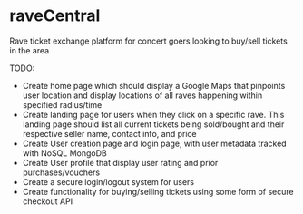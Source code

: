 # raveCentral
Rave ticket exchange platform for concert goers looking to buy/sell tickets in the area

TODO:
- Create home page which should display a Google Maps that pinpoints user location and display locations of all raves happening within specified radius/time
- Create landing page for users when they click on a specific rave. This landing page should list all current tickets being sold/bought and their respective seller name, contact info, and price
- Create User creation page and login page, with user metadata tracked with NoSQL MongoDB
- Create User profile that display user rating and prior purchases/vouchers
- Create a secure login/logout system for users
- Create functionality for buying/selling tickets using some form of secure checkout API
